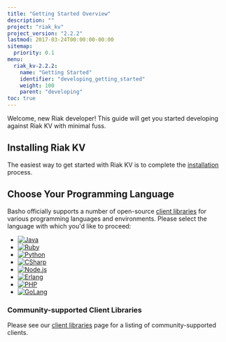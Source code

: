 ```yaml
---
title: "Getting Started Overview"
description: ""
project: "riak_kv"
project_version: "2.2.2"
lastmod: 2017-03-24T00:00:00-00:00
sitemap:
  priority: 0.1
menu:
  riak_kv-2.2.2:
    name: "Getting Started"
    identifier: "developing_getting_started"
    weight: 100
    parent: "developing"
toc: true
---
```


[install index]: {{<baseurl>}}riak/kv/2.2.2/setup/installing
[dev client libraries]: {{<baseurl>}}riak/kv/2.2.2/developing/client-libraries

Welcome, new Riak developer! This guide will get you started developing
against Riak KV with minimal fuss.

## Installing Riak KV

The easiest way to get started with Riak KV is to complete the
[installation][install index] process.

## Choose Your Programming Language

Basho officially supports a number of open-source [client libraries][dev client libraries]
for various programming languages and environments. Please select the
language with which you'd like to proceed:

<ul class="clearfix   client-library-logos">
  <li class="float-left"><a class="block   client-library-logo" href="java/"><img src="/images/client_library_logos/java.png" alt="Java"></a></li>
  <li class="float-left"><a class="block   client-library-logo" href="ruby/"><img src="/images/client_library_logos/ruby_small.png" alt="Ruby"></a></li>
  <li class="float-left"><a class="block   client-library-logo" href="python/"><img src="/images/client_library_logos/python.png" alt="Python"></a></li>
  <li class="float-left"><a class="block   client-library-logo" href="csharp/"><img src="/images/client_library_logos/c_sharp.png" alt="CSharp"></a></li>
  <li class="float-left"><a class="block   client-library-logo" href="nodejs/"><img src="/images/client_library_logos/nodejs.png" alt="Node.js"></a></li>
  <li class="float-left"><a class="block   client-library-logo" href="erlang/"><img src="/images/client_library_logos/erlang.png" alt="Erlang"></a></li>
  <li class="float-left"><a class="block   client-library-logo" href="php/"><img src="/images/client_library_logos/php.png" alt="PHP"></a></li>
  <li class="float-left"><a class="block   client-library-logo" href="golang/"><img src="/images/client_library_logos/golang.png" alt="GoLang"></a></li>
</ul>

### Community-supported Client Libraries

Please see our [client libraries][dev client libraries] page for a listing of
community-supported clients.
